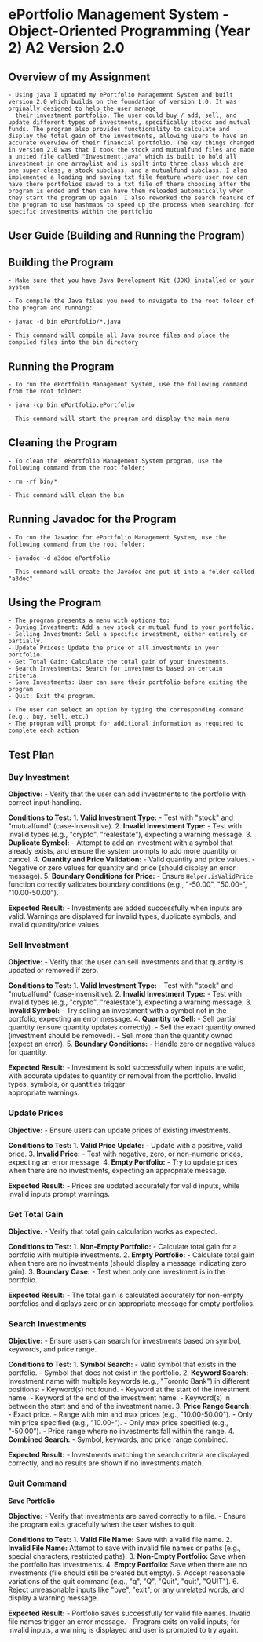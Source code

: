 # ePortfolio Management System - Object-Oriented Programming (Year 2) A2 Version 2.0

## Overview of my Assignment
    - Using java I updated my ePortfolio Management System and built version 2.0 which builds on the foundation of version 1.0. It was orginally designed to help the user manage      
      their investment portfolio. The user could buy / add, sell, and update different types of investments, specifically stocks and mutual funds. The program also provides functionality to calculate and display the total gain of the investments, allowing users to have an accurate overview of their financial portfolio. The key things changed in version 2.0 was that I took the stock and mutualfund files and made a united file called "Investment.java" which is built to hold all investment in one arraylist and is spilt into three class which are one super class, a stock subclass, and a mutualfund subclass. I also implemented a loading and saving txt file feature where user now can have there portfolios saved to a txt file of there choosing after the program is ended and then can have them reloaded automatically when they start the program up again. I also reworked the search feature of the program to use hashmaps to speed up the process when searching for specific investments within the portfolio

## User Guide (Building and Running the Program)

## Building the Program
    
    - Make sure that you have Java Development Kit (JDK) installed on your system
    
    - To compile the Java files you need to navigate to the root folder of the program and running:
    
    - javac -d bin ePortfolio/*.java

    - This command will compile all Java source files and place the compiled files into the bin directory

## Running the Program

    - To run the ePortfolio Management System, use the following command from the root folder:

    - java -cp bin ePortfolio.ePortfolio

    - This command will start the program and display the main menu

## Cleaning the Program

    - To clean the  ePortfolio Management System program, use the following command from the root folder:
    
    - rm -rf bin/*

    - This command will clean the bin 

## Running Javadoc for the Program

    - To run the Javadoc for ePortfolio Management System, use the following command from the root folder:
    
    - javadoc -d a3doc ePortfolio

    - This command will create the Javadoc and put it into a folder called "a3doc"

## Using the Program
    - The program presents a menu with options to:
    - Buying Investment: Add a new stock or mutual fund to your portfolio.
    - Selling Investment: Sell a specific investment, either entirely or partially.
    - Update Prices: Update the price of all investments in your portfolio.
    - Get Total Gain: Calculate the total gain of your investments.
    - Search Investments: Search for investments based on certain criteria.
    - Save Investments: User can save their portfolio before exiting the program
    - Quit: Exit the program.

    - The user can select an option by typing the corresponding command (e.g., buy, sell, etc.)
    - The program will prompt for additional information as required to complete each action 

## Test Plan

### Buy Investment
   
   **Objective:** 
        - Verify that the user can add investments to the portfolio with correct input handling.
    
   **Conditions to Test:**
        1. **Valid Investment Type:** 
            - Test with "stock" and "mutualfund" (case-insensitive).
        2. **Invalid Investment Type:** 
            - Test with invalid types (e.g., "crypto", "realestate"), expecting a warning message.
        3. **Duplicate Symbol:** 
            - Attempt to add an investment with a symbol that already exists, and ensure the system prompts to add more quantity or cancel.
        4. **Quantity and Price Validation:** 
            - Valid quantity and price values.
            - Negative or zero values for quantity and price (should display an error message).
        5. **Boundary Conditions for Price:** 
            - Ensure `Helper.isValidPrice` function correctly validates boundary conditions (e.g., "-50.00", "50.00-", "10.00-50.00").

   **Expected Result:** 
        - Investments are added successfully when inputs are valid. Warnings are displayed for invalid types, duplicate symbols, and invalid quantity/price values.

### Sell Investment
   
   **Objective:** 
        - Verify that the user can sell investments and that quantity is updated or removed if zero.

   **Conditions to Test:**
        1. **Valid Investment Type:** 
            - Test with "stock" and "mutualfund" (case-insensitive).
        2. **Invalid Investment Type:** 
            - Test with invalid types (e.g., "crypto", "realestate"), expecting a warning message.
        3. **Invalid Symbol:** 
            - Try selling an investment with a symbol not in the portfolio, expecting an error message.
        4. **Quantity to Sell:**
            - Sell partial quantity (ensure quantity updates correctly).
            - Sell the exact quantity owned (investment should be removed).
            - Sell more than the quantity owned (expect an error).
        5. **Boundary Conditions:** 
            - Handle zero or negative values for quantity.

   **Expected Result:** 
        - Investment is sold successfully when inputs are valid, with accurate updates to quantity or removal from the portfolio. Invalid types, symbols, or quantities trigger  
          appropriate warnings.


### Update Prices

   **Objective:** 
        - Ensure users can update prices of existing investments.

   **Conditions to Test:**
        1. **Valid Price Update:** 
            - Update with a positive, valid price.
        3. **Invalid Price:** 
            - Test with negative, zero, or non-numeric prices, expecting an error message.
        4. **Empty Portfolio:** 
            - Try to update prices when there are no investments, expecting an appropriate message.

   **Expected Result:** 
        - Prices are updated accurately for valid inputs, while invalid inputs prompt warnings.

### Get Total Gain

   **Objective:** 
        - Verify that total gain calculation works as expected.

   **Conditions to Test:**
        1. **Non-Empty Portfolio:** 
            - Calculate total gain for a portfolio with multiple investments.
        2. **Empty Portfolio:** 
            - Calculate total gain when there are no investments (should display a message indicating zero gain).
        3. **Boundary Case:** 
            - Test when only one investment is in the portfolio.

   **Expected Result:** 
        - The total gain is calculated accurately for non-empty portfolios and displays zero or an appropriate message for empty portfolios.

### Search Investments

   **Objective:** 
        - Ensure users can search for investments based on symbol, keywords, and price range.

   **Conditions to Test:**
        1. **Symbol Search:**
            - Valid symbol that exists in the portfolio.
            - Symbol that does not exist in the portfolio.
        2. **Keyword Search:**
            - Investment name with multiple keywords (e.g., "Toronto Bank") in different positions:
                - Keyword(s) not found.
                - Keyword at the start of the investment name.
                - Keyword at the end of the investment name.
                - Keyword(s) in between the start and end of the investment name.
        3. **Price Range Search:**
            - Exact price.
            - Range with min and max prices (e.g., "10.00-50.00").
            - Only min price specified (e.g., "10.00-").
            - Only max price specified (e.g., "-50.00").
            - Price range where no investments fall within the range.
        4. **Combined Search:** 
            - Symbol, keywords, and price range combined.

   **Expected Result:** 
        - Investments matching the search criteria are displayed correctly, and no results are shown if no investments match.

### Quit Command

   **Save Portfolio**

   **Objective:** 
        - Verify that investments are saved correctly to a file.
        - Ensure the program exits gracefully when the user wishes to quit.

   **Conditions to Test:**
        1. **Valid File Name:** Save with a valid file name.
        2. **Invalid File Name:** Attempt to save with invalid file names or paths (e.g., special characters, restricted paths).
        3. **Non-Empty Portfolio:** Save when the portfolio has investments.
        4. **Empty Portfolio:** Save when there are no investments (file should still be created but empty).
        5. Accept reasonable variations of the quit command (e.g., "q", "Q", "Quit", "quit", "QUIT").
        6. Reject unreasonable inputs like "bye", "exit", or any unrelated words, and display a warning message.

   **Expected Result:** 
        - Portfolio saves successfully for valid file names. Invalid file names trigger an error message.
        - Program exits on valid inputs; for invalid inputs, a warning is displayed and user is prompted to try again.